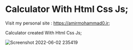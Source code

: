 # Calculator With Html Css Js;

Visit my personal site : https://amirmohammad0.ir;

Calculator created With Html Css Js;

![Screenshot 2022-06-02 235419](https://user-images.githubusercontent.com/74311184/171721436-d138d2a4-7a29-4d07-861f-dfaa57b7948a.png)
